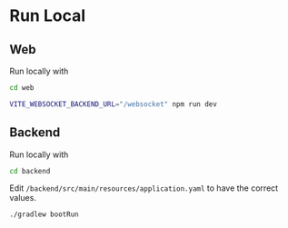 # Run Local

## Web

Run locally with

```bash
cd web
```

```bash
VITE_WEBSOCKET_BACKEND_URL="/websocket" npm run dev
```

## Backend

Run locally with

```bash
cd backend
```

Edit `/backend/src/main/resources/application.yaml` to have the correct values.

```bash
./gradlew bootRun
```
